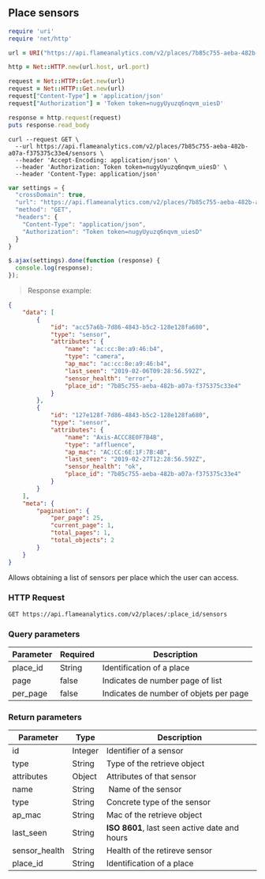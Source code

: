 ## Place sensors

```ruby
require 'uri'
require 'net/http'

url = URI("https://api.flameanalytics.com/v2/places/7b85c755-aeba-482b-a07a-f375375c33e4/sensors")

http = Net::HTTP.new(url.host, url.port)

request = Net::HTTP::Get.new(url)
request = Net::HTTP::Get.new(url)
request["Content-Type"] = 'application/json'
request["Authorization"] = 'Token token=nugyUyuzq6nqvm_uiesD'

response = http.request(request)
puts response.read_body
```

```shell
curl --request GET \
  --url https://api.flameanalytics.com/v2/places/7b85c755-aeba-482b-a07a-f375375c33e4/sensors \
  --header 'Accept-Encoding: application/json' \
  --header 'Authorization: Token token=nugyUyuzq6nqvm_uiesD' \
  --header 'Content-Type: application/json'
```

```javascript
var settings = {
  "crossDomain": true,
  "url": "https://api.flameanalytics.com/v2/places/7b85c755-aeba-482b-a07a-f375375c33e4/sensors",
  "method": "GET",
  "headers": {
    "Content-Type": "application/json",
    "Authorization": "Token token=nugyUyuzq6nqvm_uiesD"
  }
}

$.ajax(settings).done(function (response) {
  console.log(response);
});
```

> Response example:

```json
{
    "data": [
        {
            "id": "acc57a6b-7d86-4843-b5c2-128e128fa680",
            "type": "sensor",
            "attributes": {
                "name": "ac:cc:8e:a9:46:b4",
                "type": "camera",
                "ap_mac": "ac:cc:8e:a9:46:b4",
                "last_seen": "2019-02-06T09:28:56.592Z",
                "sensor_health": "error",
                "place_id": "7b85c755-aeba-482b-a07a-f375375c33e4"
            }
        },
        {
            "id": "127e128f-7d86-4843-b5c2-128e128fa680",
            "type": "sensor",
            "attributes": {
                "name": "Axis-ACCC8E0F7B4B",
                "type": "affluence",
                "ap_mac": "AC:CC:6E:1F:7B:4B",
                "last_seen": "2019-02-27T12:28:56.592Z",
                "sensor_health": "ok",
                "place_id": "7b85c755-aeba-482b-a07a-f375375c33e4"
            }
        }
    ],
    "meta": {
        "pagination": {
            "per_page": 25,
            "current_page": 1,
            "total_pages": 1,
            "total_objects": 2
        }
    }
}
```

Allows obtaining a list of sensors per place which the user can access.

### HTTP Request

`GET https://api.flameanalytics.com/v2/places/:place_id/sensors`

### Query parameters

Parameter | Required | Description
--------- | ------- | -----------
place_id | String | Identification of a place
page | false | Indicates de number page of list
per_page | false | Indicates de number of objets per page


### Return parameters

Parameter | Type | Description
--------- | ------- | -----------
id | Integer | Identifier of a sensor
type | String | Type of the retrieve object
attributes | Object | Attributes of that sensor
name | String | Name of the sensor
type | String | Concrete type of the sensor
ap_mac | String | Mac of the retrieve object
last_seen | String | **ISO 8601**, last seen active date and hours
sensor_health | String | Health of the retireve sensor
place_id | String | Identification of a place
